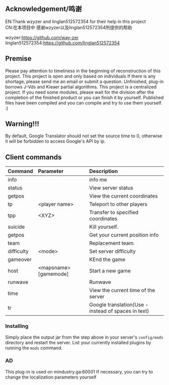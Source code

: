 ## Acknowledgement/鸣谢

EN:Thank wzyzer and linglan512572354 for their help in this project  
CN:在本项目中 感谢wzyzer以及linglan512572354所提供的帮助  

wzyzer:https://github.com/way-zer  
linglan512572354:https://github.com/linglan512572354  

## Premise

Please pay attention to timeliness in the beginning of reconstruction of this project.
This project is open and only based on individuals If there is any shortage, please send me an email or submit a question.
Unfinished, plug-in borrows J-Vds and Kieaer partial algorithms.
This project is a centralized project. If you need some modules, please wait for the division after the completion of the finished product or you can finish it by yourself.
Published files have been compiled and you can compile and try to use them yourself. :)

## Warning!!!
By default, Google Translator should not set the source time to 0, otherwise it will be forbidden to access Google's API by ip.

## Client commands

| Command 		| Parameter 												| Description 											|
|:---			|:---														|:--- 													|
| info 			| 															| info me  												|
| status		| 															| View server status									|
| getpos 		| 															| View the current coordinates 							|
| tp 			|&lt;player name&gt; 										| Teleport to other players 							|
| tpp 			|&lt;XYZ&gt; 												| Transfer to specified coordinates 					|
| suicide 		| 															| Kill yourself. 										|
| getpos 		| 															| Get your current position info 						|
| team 			| 															| Replacement team.										|
| difficulty 	|&lt;mode&gt; 												| Set server difficulty 								|
| gameover 		| 															| KEnd the game 										|
| host 			|&lt;mapsname&gt; [gamemode] 								| Start a new game 										|
| runwave 		| 															| Runwave												|
| time 			| 															| View the current time of the server 					|
| tr 			| 															| Google translation(Use - instead of spaces in text) 	|


### Installing

Simply place the output jar from the step above in your server's `config/mods` directory and restart the server.
List your currently installed plugins by running the `mods` command.

### AD
This plug-in is used on mindustry.ga:60001
If necessary, you can try to change the localization parameters yourself